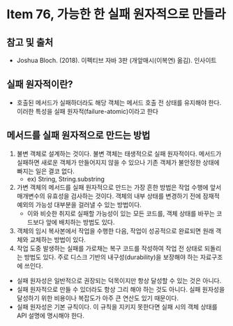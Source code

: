 # Item 76, 가능한 한 실패 원자적으로 만들라

## 참고 및 출처

- Joshua Bloch. (2018). 이펙티브 자바 3판 (개앞매시(이복연) 옮김). 인사이트

## 실패 원자적이란?

- 호출된 메서드가 실패하더라도 해당 객체는 메서드 호출 전 상태를 유지해야 한다. 이러한 특성을 실패 원자적(failure-atomic)이라고 한다

## 메서드를 실패 원자적으로 만드는 방법

1. 불변 객체로 설계하는 것이다. 불변 객체는 태생적으로 실패 원자적이다. 메서드가 실패하면 새로운 객체가 만들어지지 않을 수 있으나 기존 객체가 불안정한 상태에 빠지는 일은 결코 없다.
    - ex) String, String.substring
2. 가변 객체의 메서드를 실패 원자적으로 만드는 가장 흔한 방법은 작업 수행에 앞서 매개변수의 유효성을 검사하는 것이다. 객체의 내부 상태를 변경하기 전에 잠재적 예외의 가능성 대부분을 걸러낼 수 있는 방법이다.
    - 이와 비슷한 취지로 실패할 가능성이 있는 모든 코드를, 객체 상태를 바꾸는 코드보다 앞에 배치하는 방법도 있다.
3. 객체의 임시 복사본에서 작업을 수행한 다음, 작업이 성공적으로 완료되면 원래 객체와 교체하는 방법이 있다.
4. 작업 도중 발생하는 실패를 가로채는 복구 코드를 작성하여 작업 전 상태로 되돌리는 방법도 있다. 주로 디스크 기반의 내구성(durability)을 보장해야 하는 자료구조에 쓰인다.

- 실패 원자성은 일반적으로 권장되는 덕목이지만 항상 달성할 수 있는 것은 아니다.
- 실패 원자적으로 만들 수 있더라도 항상 그리 해야 하는 것도 아니다. 실패 원자성을 달성하기 위한 비용이나 복잡도가 아주 큰 연산도 있기 때문이다.
- 실패 원자성은 기본 규칙이다. 이 규칙을 지키지 못한다면 실패 시의 객체 상태를 API 설명에 명시해야 한다.